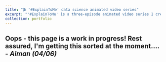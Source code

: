 ```yaml
---
title: "🎬 '#ExplainToMe' data science animated video series"
excerpt: "'#ExplainToMe' is a three-episode animated video series I created as part of the Turing-Roche Community Scholar Scheme. It marked my first attempt at making animations! Each video breaks down an important concept in health data science, and more specifically spotlights one of the Turing-Roche partnership’s three research themes. [Read more here](/portfolio/portfolio1_video_explaintome). <br/><br/><img src='/images/portfolio_explaintome.png'>"
collection: portfolio
---
```



Oops - this page is a work in progress! Rest assured, I'm getting this sorted at the moment.... - _Aiman (04/06)_
------
